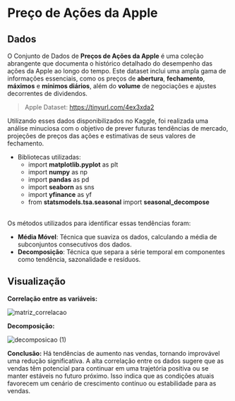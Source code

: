 # Preço de Ações da Apple
## Dados
O Conjunto de Dados de **Preços de Ações da Apple** é uma coleção abrangente que documenta o histórico detalhado do desempenho das ações da Apple ao longo do tempo.
Este dataset inclui uma ampla gama de informações essenciais, como os preços de **abertura**, **fechamento**, **máximos** e **mínimos diários**, além do **volume** de negociações e ajustes decorrentes de dividendos.

> Apple Dataset: https://tinyurl.com/4ex3xda2

Utilizando esses dados disponibilizados no Kaggle, foi realizada uma análise minuciosa com o objetivo de prever futuras tendências de mercado, projeções de preços das ações e estimativas de seus valores de fechamento.

- Bibliotecas utilizadas:
  - import **matplotlib.pyplot** as plt 
  - import **numpy** as np
  - import **pandas** as pd
  - import **seaborn** as sns
  - import **yfinance** as yf
  - from **statsmodels.tsa.seasonal** import **seasonal_decompose**
 
<br>Os métodos utilizados para identificar essas tendências foram:
* **Média Móvel**: Técnica que suaviza os dados, calculando a média de subconjuntos consecutivos dos dados.
* **Decomposição**: Técnica que separa a série temporal em componentes como tendência, sazonalidade e resíduos.

## Visualização
**Correlação entre as variáveis:**

![matriz_correlacao](https://github.com/hellen-peixoto-mattos/Acoes-da-Apple/assets/154277472/aa8a3217-44dc-4da9-a75c-1228c9716f4c)

**Decomposição:**

![decomposicao (1)](https://github.com/hellen-peixoto-mattos/Acoes-da-Apple/assets/154277472/33baf3c2-cc8e-417c-bbd3-b318deda7e56)

**Conclusão:** 
Há tendências de aumento nas vendas, tornando improvável uma redução significativa. A alta correlação entre os dados sugere que as vendas têm potencial para continuar em uma trajetória positiva ou se manter estáveis no futuro próximo. Isso indica que as condições atuais favorecem um cenário de crescimento contínuo ou estabilidade para as vendas.

